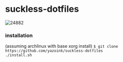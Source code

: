 # suckless-dotfiles
![24882](https://github.com/yazoink/suckless-dotfiles/assets/98802603/39da193e-4ade-4ae7-a59c-9a2a0beccec4) 
### installation  
(assuming archlinux with base xorg install)
`$ git clone https://github.com/yazoink/suckless-dotfiles`  
`./install.sh`  
